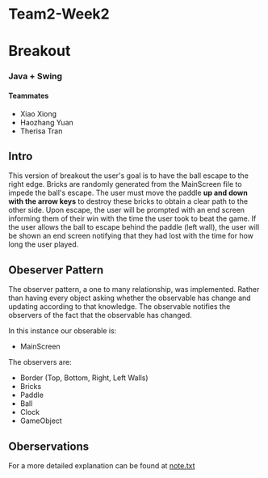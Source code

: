 # Team2-Week2
# Breakout
### Java + Swing
#### Teammates
* Xiao  Xiong
* Haozhang Yuan 
* Therisa Tran


## Intro


This version of breakout the user's goal is to have the ball escape to the right edge. Bricks are randomly generated from the MainScreen file to impede the ball's escape. The user must move the paddle **up and down with the arrow keys** to destroy these bricks to obtain a clear path to the other side. Upon escape, the user will be prompted with an end screen informing them of their win with the time the user took to beat the game. If the user allows the ball to escape behind the paddle (left wall), the user will be shown an end screen notifying that they had lost with the time for how long the user played.

## Obeserver Pattern

The observer pattern, a one to many relationship, was implemented. Rather than having every object asking whether the observable has change and updating according to that knowledge. The observable notifies the observers of the fact that the observable has changed.

In this instance our obserable is:
* MainScreen

The observers are: 
* Border (Top, Bottom, Right, Left Walls)
* Bricks
* Paddle
* Ball
* Clock
* GameObject

## Oberservations
For a more detailed explanation can be found at [note.txt](https://github.iu.edu/sraizada/breakout/blob/master/notes.txt)
